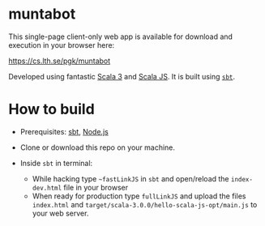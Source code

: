 # muntabot

This single-page client-only web app is available for download and execution in your browser here: 

https://cs.lth.se/pgk/muntabot


Developed using fantastic [Scala 3](https://scala-lang.org/) and [Scala JS](https://www.scala-js.org/doc/tutorial/basic/). It is built using [`sbt`](https://www.scala-sbt.org/).

# How to build

* Prerequisites: [sbt](https://www.scala-sbt.org/1.x/docs/Setup.html), [Node.js](https://nodejs.org/en/download/)

* Clone or download this repo on your machine.

* Inside `sbt` in terminal:
    * While hacking type `~fastLinkJS` in `sbt` and open/reload the `index-dev.html` file in your browser
    * When ready for production type `fullLinkJS` and upload the files `index.html` and `target/scala-3.0.0/hello-scala-js-opt/main.js` to your web server.
